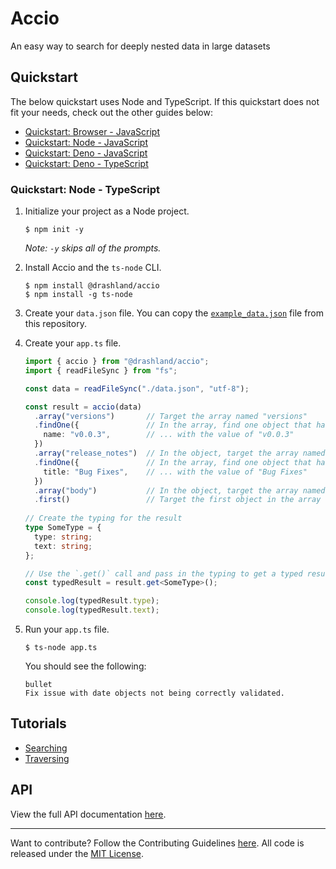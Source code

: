 # Accio

An easy way to search for deeply nested data in large datasets

## Quickstart

The below quickstart uses Node and TypeScript. If this quickstart does not fit your needs, check out the other guides below:

* [Quickstart: Browser - JavaScript](./docs/quickstart/browser_javascript.md)
* [Quickstart: Node - JavaScript](./docs/quickstart/node_javascript.md)
* [Quickstart: Deno - JavaScript](./docs/quickstart/deno_javascript.md)
* [Quickstart: Deno - TypeScript](./docs/quickstart/deno_typescript.md)

### Quickstart: Node - TypeScript

1. Initialize your project as a Node project.

    ```
    $ npm init -y
    ```

    _Note: `-y` skips all of the prompts._

2. Install Accio and the `ts-node` CLI.

    ```
    $ npm install @drashland/accio
    $ npm install -g ts-node
    ```

3. Create your `data.json` file. You can copy the [`example_data.json`](./example_data.json) file from this repository.

4. Create your `app.ts` file.

    ```typescript
    import { accio } from "@drashland/accio";
    import { readFileSync } from "fs";
    
    const data = readFileSync("./data.json", "utf-8");
    
    const result = accio(data)
      .array("versions")       // Target the array named "versions"
      .findOne({               // In the array, find one object that has a name field ...
        name: "v0.0.3",        // ... with the value of "v0.0.3"
      })
      .array("release_notes")  // In the object, target the array named "release_notes"
      .findOne({               // In the array, find one object that has a title field ...
        title: "Bug Fixes",    // ... with the value of "Bug Fixes"
      })
      .array("body")           // In the object, target the array named "body"
      .first()                 // Target the first object in the array
      
    // Create the typing for the result
    type SomeType = {
      type: string;
      text: string;
    };
    
    // Use the `.get()` call and pass in the typing to get a typed result
    const typedResult = result.get<SomeType>();
    
    console.log(typedResult.type);
    console.log(typedResult.text);
    ```

5. Run your `app.ts` file.

    ```
    $ ts-node app.ts
    ```

    You should see the following:

    ```
    bullet
    Fix issue with date objects not being correctly validated.
    ```

## Tutorials

* [Searching](./docs/tutorials/searching.md)
* [Traversing](./docs/tutorials/traversing.md)

## API

View the full API documentation [here](./docs/api_reference.md).

---

Want to contribute? Follow the Contributing Guidelines [here](https://github.com/drashland/.github/blob/master/CONTRIBUTING.md). All code is released under the [MIT License](https://github.com/drashland/deno-drash/blob/master/LICENSE).
